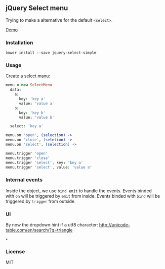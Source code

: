 
jQuery Select menu
------

Trying to make a alternative for the default `<select>`.

[Demo](https://s.jiyinyiyong.info/jquery-select/index.html)

### Installation

```
bower install --save jquery-select-simple
```

### Usage

Create a select manu:

```coffee
menu = new SelectMenu
  data:
    a:
      key: 'key a'
      value: 'value a'
    b:
      key: 'key b'
      value: 'value b'

  select: 'key a'

menu.on 'open', (selection) ->
menu.on 'close', (seletion) ->
menu.on 'select', (selection) ->

menu.trigger 'open'
menu.trigger 'close'
menu.trigger 'select', key: 'key a'
menu.trigger 'select', value: 'value a'
```

### Internal events

Inside the object, we use `bind emit` to handle the events.
Events binded with `on` will be triggered by `emit` from inside.
Events binded with `bind` will be triggered by `trigger` from outside.

### UI

By now the dropdown hint if a utf8 character:
http://unicode-table.com/en/search/?q=triangle

```
▾
```

### License

MIT